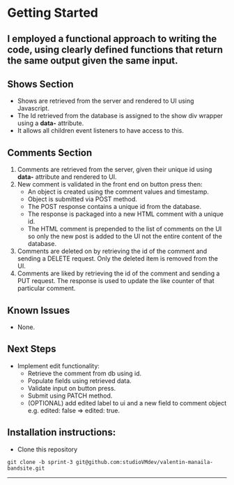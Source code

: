 # Getting Started

## I employed a functional approach to writing the code, using clearly defined functions that return the same output given the same input.
## __Shows Section__ 
- Shows are retrieved from the server and rendered to UI using Javascript.
- The Id retrieved from the database is assigned to the show div wrapper using a __data-__ attribute.
- It allows all children event listeners to have access to this.

## __Comments Section__
1. Comments are retrieved from the server, given their unique id using __data-__ attribute and rendered to UI.
2. New comment is validated in the front end on button press then:
      - An object is created using the comment values and timestamp. 
      - Object is submitted via POST method.
      - The POST response contains a unique id from the database.
      - The response is packaged into a new HTML comment with a unique id.
      - The HTML comment is prepended to the list of comments on the UI so only the new post is added to the UI not the entire content of the database.
3. Comments are deleted on by retrieving the id of the comment and sending a DELETE request. Only the deleted item is removed from the UI.
4. Comments are liked by retrieving the id of the comment and sending a PUT request. The response is used to update the like counter of that particular comment.
## __Known Issues__
- None.
## __Next Steps__
- Implement edit functionality: 
    - Retrieve the comment from db using id.
    - Populate fields using retrieved data.
    - Validate input on button press.
    - Submit using PATCH method.
    - (OPTIONAL) add edited label to ui and a new field to comment object e.g. edited: false => edited: true.
## __Installation instructions:__ 

- [](#) Clone this repository

```shell
git clone -b sprint-3 git@github.com:studioVMdev/valentin-manaila-bandsite.git
```
---

